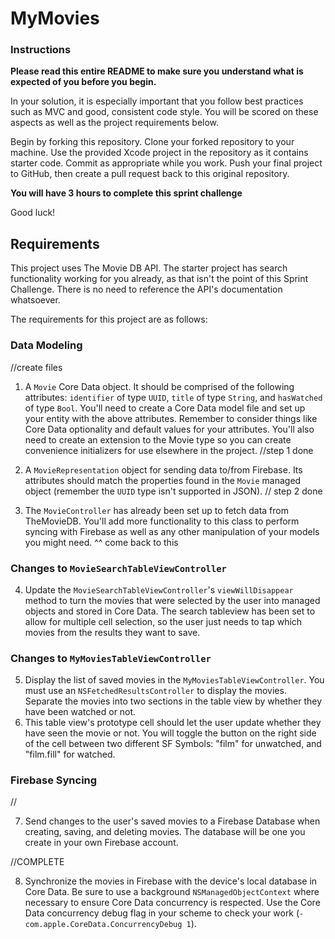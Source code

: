 # MyMovies

### Instructions

**Please read this entire README to make sure you understand what is expected of you before you begin.**

In your solution, it is especially important that you follow best practices such as MVC and good, consistent code style. You will be scored on these aspects as well as the project requirements below.

Begin by forking this repository. Clone your forked repository to your machine. Use the provided Xcode project in the repository as it contains starter code. Commit as appropriate while you work. Push your final project to GitHub, then create a pull request back to this original repository.

**You will have 3 hours to complete this sprint challenge**

Good luck!

## Requirements

This project uses The Movie DB API. The starter project has search functionality working for you already, as that isn't the point of this Sprint Challenge. There is no need to reference the API's documentation whatsoever.

The requirements for this project are as follows:

### Data Modeling

//create files

1. A `Movie` Core Data object. It should be comprised of the following attributes: `identifier` of type `UUID`, `title` of type `String`, and `hasWatched` of type `Bool`. You'll need to create a Core Data model file and set up your entity with the above attributes. Remember to consider things like Core Data optionality and default values for your attributes. You'll also need to create an extension to the Movie type so you can create convenience initializers for use elsewhere in the project.
//step 1 done

2. A `MovieRepresentation` object for sending data to/from Firebase. Its attributes should match the properties found in the `Movie` managed object (remember the `UUID` type isn't supported in JSON).
// step 2 done

3. The `MovieController` has already been set up to fetch data from TheMovieDB. You'll add more functionality to this class to perform syncing with Firebase as well as any other manipulation of your models you might need.
^^ come back to this


### Changes to `MovieSearchTableViewController`

4. Update the `MovieSearchTableViewController`'s `viewWillDisappear` method to turn the movies that were selected by the user into managed objects and stored in Core Data. The search tableview has been set to allow for multiple cell selection, so the user just needs to tap which movies from the results they want to save.

### Changes to `MyMoviesTableViewController`

5. Display the list of saved movies in the `MyMoviesTableViewController`. You must use an `NSFetchedResultsController` to display the movies. Separate the movies into two sections in the table view by whether they have been watched or not.
6. This table view's prototype cell should let the user update whether they have seen the movie or not. You will toggle the button on the right side of the cell between two different SF Symbols: "film" for unwatched, and "film.fill" for watched.

### Firebase Syncing

//

7. Send changes to the user's saved movies to a Firebase Database when creating, saving, and deleting movies. The database will be one you create in your own Firebase account.

//COMPLETE

8. Synchronize the movies in Firebase with the device's local database in Core Data. Be sure to use a background `NSManagedObjectContext` where necessary to ensure Core Data concurrency is respected. Use the Core Data concurrency debug flag in your scheme to check your work (`-com.apple.CoreData.ConcurrencyDebug 1`).

